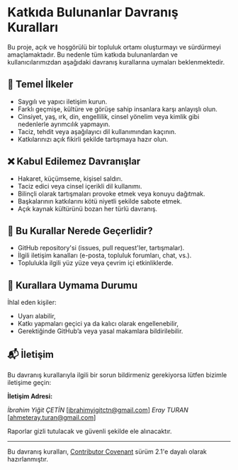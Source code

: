 # Katkıda Bulunanlar Davranış Kuralları

Bu proje, açık ve hoşgörülü bir topluluk ortamı oluşturmayı ve sürdürmeyi amaçlamaktadır. Bu nedenle tüm katkıda bulunanlardan ve kullanıcılarımızdan aşağıdaki davranış kurallarına uymaları beklenmektedir.

## 🌟 Temel İlkeler

- Saygılı ve yapıcı iletişim kurun.
- Farklı geçmişe, kültüre ve görüşe sahip insanlara karşı anlayışlı olun.
- Cinsiyet, yaş, ırk, din, engellilik, cinsel yönelim veya kimlik gibi nedenlerle ayrımcılık yapmayın.
- Taciz, tehdit veya aşağılayıcı dil kullanımından kaçının.
- Katkılarınızı açık fikirli şekilde tartışmaya hazır olun.

## ❌ Kabul Edilemez Davranışlar

- Hakaret, küçümseme, kişisel saldırı.
- Taciz edici veya cinsel içerikli dil kullanımı.
- Bilinçli olarak tartışmaları provoke etmek veya konuyu dağıtmak.
- Başkalarının katkılarını kötü niyetli şekilde sabote etmek.
- Açık kaynak kültürünü bozan her türlü davranış.

## 📍 Bu Kurallar Nerede Geçerlidir?

- GitHub repository'si (issues, pull request'ler, tartışmalar).
- İlgili iletişim kanalları (e-posta, topluluk forumları, chat, vs.).
- Toplulukla ilgili yüz yüze veya çevrim içi etkinliklerde.

## 🚨 Kurallara Uymama Durumu

İhlal eden kişiler:
- Uyarı alabilir,
- Katkı yapmaları geçici ya da kalıcı olarak engellenebilir,
- Gerektiğinde GitHub’a veya yasal makamlara bildirilebilir.

## 📬 İletişim

Bu davranış kurallarıyla ilgili bir sorun bildirmeniz gerekiyorsa lütfen bizimle iletişime geçin:

**İletişim Adresi:** 

*İbrahim Yiğit ÇETİN* [ibrahimyigitctn@gmail.com]
*Eray TURAN* [ahmeteray.turan@gmail.com]

Raporlar gizli tutulacak ve güvenli şekilde ele alınacaktır.

---

Bu davranış kuralları, [Contributor Covenant](https://www.contributor-covenant.org/) sürüm 2.1'e dayalı olarak hazırlanmıştır.
